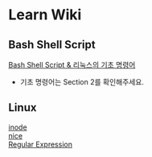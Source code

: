 # Learn Wiki

## Bash Shell Script
[Bash Shell Script & 리눅스의 기초 명령어](/Bash%20Shell%20Script/readme.md)<br>
- 기초 명령어는 Section 2를 확인해주세요.

## Linux
[inode](/Operation%20System/inode/readme.md)<br>
[nice](/Operation%20System/Linux/nice/readme.md)<br>
[Regular Expression](/Operation%20System/Linux/Regular%20Expression/readme.md)
